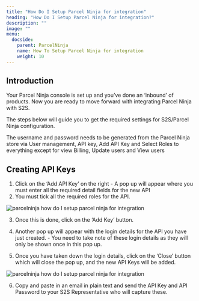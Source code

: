```yaml
---
title: "How Do I Setup Parcel Ninja for integration"
heading: "How Do I Setup Parcel Ninja for integration?"
description: ""
image: ""
menu:
  docside:
    parent: ParcelNinja
    name: How To Setup Parcel Ninja for integration
    weight: 10
---
```


## Introduction

Your Parcel Ninja console is set up and you’ve done an ‘inbound’ of products. Now you are ready to move forward with integrating Parcel Ninja with S2S.

The steps below will guide you to get the required settings for S2S/Parcel Ninja configuration. 

The username and password needs to be generated from the Parcel Ninja store via User management, API key, Add API Key and Select Roles to everything except for view Billing, Update users and View users

## Creating API Keys

1.  Click on the ‘Add API Key’ on the right - A pop up will appear where you must enter all the required detail fields for the new API 
2.  You must tick all the required roles for the API. 

![parcelninja how do I setup parcel ninja for integration](/uploads/parcelninja-how-do-I-setup-parcel-ninja-for-integration-1.png)  

3. Once this is done, click on the ‘Add Key’ button.

4. Another pop up will appear with the login details for the API you have just created. - You need to take note of these login details as they will only be shown once in this pop up. 

5. Once you have taken down the login details, click on the ‘Close’ button which will close the pop up, and the new API Keys will be added.  

![parcelninja how do I setup parcel ninja for integration](/uploads/parcelninja-how-do-I-setup-parcel-ninja-for-integration-2.png)

6. Copy and paste in an email in plain text and send the API Key and API Password to your S2S Representative who will capture these.